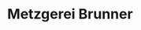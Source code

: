 ---
title: "Metzgerei Brunner"
url: /erlangen/metzgerei-brunner-vierzigmannstrasse/
shop: Metzgerei
---